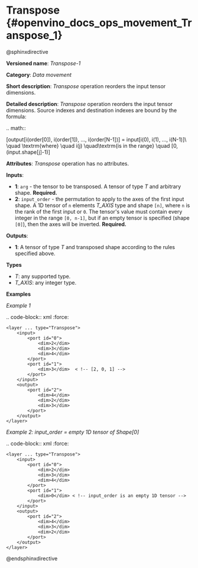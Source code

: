 # Transpose {#openvino_docs_ops_movement_Transpose_1}

@sphinxdirective

**Versioned name**: *Transpose-1*

**Category**: *Data movement*

**Short description**: *Transpose* operation reorders the input tensor dimensions.

**Detailed description**: *Transpose* operation reorders the input tensor dimensions. Source indexes and destination indexes are bound by the formula:

.. math::

   [output[i(order[0]), i(order[1]), ..., i(order[N-1])] = input[i(0), i(1), ..., i(N-1)]\\ \quad \textrm{where} \quad i(j) \quad\textrm{is in the range} \quad [0, (input.shape[j]-1)]


**Attributes**: *Transpose* operation has no attributes.

**Inputs**:

* **1**: ``arg`` - the tensor to be transposed. A tensor of type *T* and arbitrary shape. **Required.**
* **2**: ``input_order`` - the permutation to apply to the axes of the first input shape. A 1D tensor of ``n`` elements *T_AXIS* type and shape ``[n]``, where ``n`` is the rank of the first input or `0`. The tensor's value must contain every integer in the range ``[0, n-1]``, but if an empty tensor is specified (shape ``[0]``), then the axes will be inverted. **Required.**

**Outputs**:

*   **1**: A tensor of type *T* and transposed shape according to the rules specified above.

**Types**

* *T*: any supported type.
* *T_AXIS*: any integer type.


**Examples**

*Example 1*

.. code-block:: xml
   :force:

    <layer ... type="Transpose">
        <input>
            <port id="0">
                <dim>2</dim>
                <dim>3</dim>
                <dim>4</dim>
            </port>
            <port id="1">
                <dim>3</dim>  < !-- [2, 0, 1] -->
            </port>
        </input>
        <output>
            <port id="2">
                <dim>4</dim>
                <dim>2</dim>
                <dim>3</dim>
            </port>
        </output>
    </layer>


*Example 2: input_order = empty 1D tensor of Shape[0]*

.. code-block:: xml
   :force:

    <layer ... type="Transpose">
        <input>
            <port id="0">
                <dim>2</dim>
                <dim>3</dim>
                <dim>4</dim>
            </port>
            <port id="1">
                <dim>0</dim> < !-- input_order is an empty 1D tensor -->
            </port>
        </input>
        <output>
            <port id="2">
                <dim>4</dim>
                <dim>3</dim>
                <dim>2</dim>
            </port>
        </output>
    </layer>

@endsphinxdirective